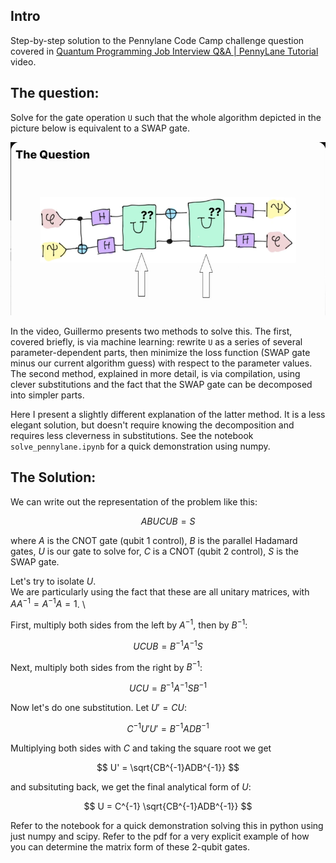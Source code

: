 ## Intro
Step-by-step solution to the Pennylane Code Camp challenge question covered in [Quantum Programming Job Interview Q&A | PennyLane Tutorial](https://www.youtube.com/watch?v=6fM8FatYWt8) video.

## The question:
Solve for the gate operation `U` such that the whole algorithm depicted in the picture below is equivalent to a SWAP gate.

![Pennylane Problem](pennylane_problem.png)

In the video, Guillermo presents two methods to solve this. The first, covered briefly, is via machine learning: rewrite `U` as a series of several parameter-dependent parts, then minimize the loss function (SWAP gate minus our current algorithm guess) with respect to the parameter values. The second method, explained in more detail, is via compilation, using clever substitutions and the fact that the SWAP gate can be decomposed into simpler parts. 

Here I present a slightly different explanation of the latter method. It is a less elegant solution, but doesn't require knowing the decomposition and requires less cleverness in substitutions. See the notebook `solve_pennylane.ipynb` for a quick demonstration using numpy.

## The Solution:
We can write out the representation of the problem like this:

$$A B U C U B = S$$

where $A$ is the CNOT gate (qubit 1 control), $B$ is the parallel Hadamard gates, $U$ is our gate to solve for, $C$ is a CNOT (qubit 2 control), $S$ is the SWAP gate.

Let's try to isolate $U$. \
We are particularly using the fact that these are all unitary matrices, with $A A^{-1} = A^{-1}A= 1$. \

First, multiply both sides from the left by $A^{-1}$, then by $B^{-1}$:

$$ U C U B = B^{-1} A^{-1} S $$

Next, multiply both sides from the right by $B^{-1}$:

$$ U C U = B^{-1} A^{-1} S B^{-1} $$

Now let's do one substitution. Let $U'=CU$:

$$ C^{-1} U' U' = B^{-1}ADB^{-1} $$

Multiplying both sides with $C$ and taking the square root we get

$$ U' = \sqrt{CB^{-1}ADB^{-1}} $$

and subsituting back, we get the final analytical form of $U$:

$$ U = C^{-1} \sqrt{CB^{-1}ADB^{-1}} $$


Refer to the notebook for a quick demonstration solving this in python using just numpy and scipy. Refer to the pdf for a very explicit example of how you can determine the matrix form of these 2-qubit gates.